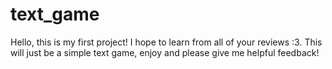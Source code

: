 # text_game
Hello, this is my first project! I hope to learn from all of your reviews :3. This will just be a simple text game, enjoy and please give me helpful feedback!
